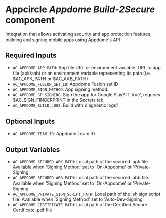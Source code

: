 # Appcircle _Appdome Build-2Secure_ component

Integration that allows activating security and app protection features, building and signing mobile apps using Appdome's API

## Required Inputs

- `AC_APPDOME_APP_PATH`: App file URL or environment variable. URL to app file (apk/aab) or an environment variable representing its path (i.e. $AC_APK_PATH or $AC_AAB_PATH)
- `AC_APPDOME_FUSION_SET_ID`: Appdome Fusion set ID
- `AC_APPDOME_SIGN_METHOD`: App signing method.
- `AC_APPDOME_GP_SIGNING`: Sign the app for Google Play? If 'true', requires $AC_SIGN_FINGERPRINT in the Secrets tab.
- `AC_APPDOME_BUILD_LOGS`: Build with diagnostic logs?

## Optional Inputs

- `AC_APPDOME_TEAM_ID`: Appdome Team ID.

## Output Variables

- `AC_APPDOME_SECURED_APK_PATH`: Local path of the secured .apk file. Available when 'Signing Method' set to 'On-Appdome' or 'Private-Signing'.
- `AC_APPDOME_SECURED_ABB_PATH`: Local path of the secured .abb file. Available when 'Signing Method' set to 'On-Appdome' or 'Private-Signing'.
- `AC_APPDOME_PRIVATE_SIGN_SCRIPT_PATH`: Local path of the .sh sign script file. Available when 'Signing Method' set to 'Auto-Dev-Signing
- `AC_APPDOME_CERTIFICATE_PATH`: Local path of the Certified Secure Certificate .pdf file
